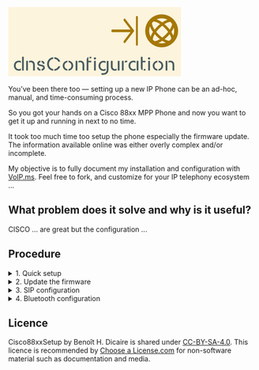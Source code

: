 ![Cisco88xxSetup logo](https://github.com/bhdicaire/Cisco88xxSetup/raw/master/img/logo.png)

You’ve been there too — setting up a new IP Phone can be an ad-hoc, manual, and time-consuming process.

So you got your hands on a Cisco 88xx MPP Phone and now you want to get it up and running in next to no time.

It took too much time too setup the phone especially the firmware update. The information available online was either overly complex and/or incomplete.

My objective is to fully document my installation and configuration with [VoIP.ms](https://VoIP.ms). Feel free to fork, and customize for your IP telephony ecosystem ...

## What problem does it solve and why is it useful?

CISCO ... are great but the configuration ...

## Procedure

<details>
<summary>1. Quick setup</summary>

 This is being accomplish with the use of [homebrew](https://github.com/Homebrew/homebrew), [homebrew-cask](https://github.com/caskroom/homebrew-cask), and the Mac Apple Store CLI [(MAS)](https://github.com/mas-cli/mas).

</details>

<details>

<summary>2. Update the firmware</summary>
1. https://www.ukvoipforums.com/viewtopic.php?f=21&t=1114

CISCO 8800 SERIES XMLDEFAULT.CNF.XML FILE

https://www.cisco.com/c/en/us/support/collaboration-endpoints/ip-phone-8800-series-multiplatform-firmware/tsd-products-support-series-home.html

</details>
<details>
<summary>3. SIP configuration</summary>
Connect and Login to the SPA504G Web Based Configuration Interface
Connect your PC to the SPA504G using its LAN side Ethernet port marked PC.
Login to the SPA504G web interface by entering its LAN gateway IP address into your Web Browser using its DHCP assigned address (In my case, it's 192.168.1.2).
By default, you will be landing on and viewing the SPA504G "Info" page, in "Basic" view. By default, there are no User or Admin passwords required to connect and login to the SPA504G

In Cisco Unified Communications Manager Administration, select Device > Phone.

Step 2	
Locate the phone that you need to set up.

Step 3	
Navigate to the Product Specific Configuration area and set the following fields:

Days Display Not Active

Display On Time

Display On Duration

Display Idle Timeout
</details>
<details>
<summary>4. Bluetooth configuration</summary>

 This is being accomplish with the use of [homebrew](https://github.com/Homebrew/homebrew), [homebrew-cask](https://github.com/caskroom/homebrew-cask), and the Mac Apple Store CLI [(MAS)](https://github.com/mas-cli/mas).

</details>

## Licence

Cisco88xxSetup by Benoît H. Dicaire is shared under [CC-BY-SA-4.0](https://github.com/bhdicaire/solarized/raw/master/LICENCSE). This licence is recommended by [Choose a License.com](https://choosealicense.com/) for non-software material such as documentation and media.


